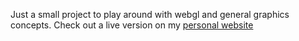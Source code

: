 Just a small project to play around with webgl and general graphics concepts.
Check out a live version on my [personal website](https://ianstranathan.com/html/toyModelViewer.html)
